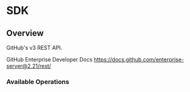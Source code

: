 # SDK

## Overview

GitHub's v3 REST API.

GitHub Enterprise Developer Docs
<https://docs.github.com/enterprise-server@2.21/rest/>
### Available Operations

